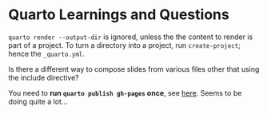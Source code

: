# Quarto Learnings and Questions

`quarto render --output-dir` is ignored, unless the the content to render is part of a project.
To turn a directory into a project, run `create-project`; hence the `_quarto.yml`.

Is there a different way to compose slides from various files other that using the include directive?

You need to **run `quarto publish gh-pages` once**, see [here](https://github.com/quarto-dev/quarto-actions/blob/main/examples/example-01-basics.md). Seems to be doing quite a lot...